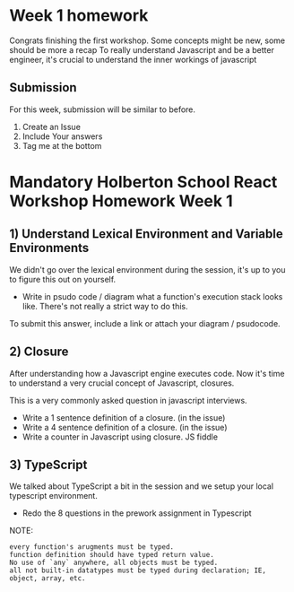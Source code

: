 # Week 1 homework

Congrats finishing the first workshop. Some concepts might be new, some should be more a recap
To really understand Javascript and be a better engineer, it's crucial to understand the inner workings of javascript

## Submission
For this week, submission will be similar to before.

1) Create an Issue
2) Include Your answers
3) Tag me at the bottom

# Mandatory Holberton School React Workshop Homework Week 1
## 1) Understand Lexical Environment and Variable Environments
We didn't go over the lexical environment during the session, it's up to you to figure this out on yourself.

- Write in psudo code / diagram what a function's execution stack looks like. There's not really a strict way to do this.

To submit this answer, include a link or attach your diagram / psudocode.

## 2) Closure
After understanding how a Javascript engine executes code. Now it's time to understand a very crucial concept of Javascript, closures.

This is a very commonly asked question in javascript interviews.

- Write a 1 sentence definition of a closure. (in the issue)
- Write a 4 sentence definition of a closure. (in the issue)
- Write a counter in Javascript using closure. JS fiddle

## 3) TypeScript
We talked about TypeScript a bit in the session and we setup your local typescript environment.

- Redo the 8 questions in the prework assignment in Typescript

NOTE:
```text
every function's arugments must be typed.
function definition should have typed return value.
No use of `any` anywhere, all objects must be typed.
all not built-in datatypes must be typed during declaration; IE, object, array, etc.

```

